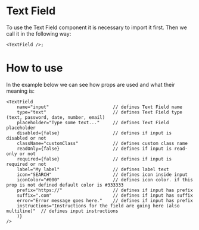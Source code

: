 # Text Field

To use the Text Field component it is necessary to import it first. Then we call it in the following way:

```
<TextField />;
```

# How to use

In the example below we can see how props are used and what their meaning is:

```
<TextField
    name="input"                        // defines Text Field name
    type="text"                         // defines Text Field type (text, password, date, number, email)
    placeholder="Type some text..."     // defines Text Field placeholder
    disabled={false}                    // defines if input is disabled or not
    className="customClass"             // defines custom class name
    readOnly={false}                    // defines if input is read-only or not
    required={false}                    // defines if input is required or not
    label="My label"                    // defines label text
    icon="SEARCH"                       // defines icon inside input
    iconColor="#000"                    // defines icon color. if this prop is not defined default color is #333333
    prefix="https://"                   // defines if input has prefix
    suffix=".com"                       // defines if input has suffix
    error="Error message goes here."    // defines if input has prefix
    instructions="Instructions for the field are going here (also multiline)"  // defines input instructions
    )}
/>
```

